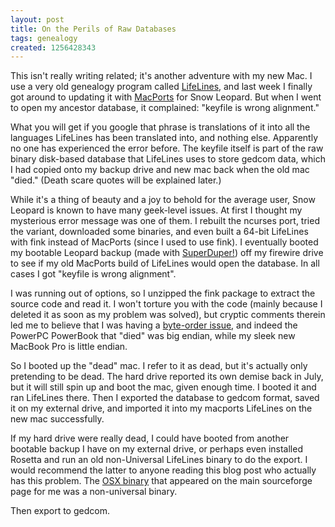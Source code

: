```yaml
---
layout: post
title: On the Perils of Raw Databases
tags: genealogy
created: 1256428343
---
```

This isn't really writing related; it's another adventure with my new Mac.  I use a very old genealogy program called [LifeLines](http://lifelines.sourceforge.net/), and last week I finally got around to updating it with [MacPorts](http://www.macports.org/) for Snow Leopard.  But when I went to open my ancestor database, it complained: "keyfile is wrong alignment."

What you will get if you google that phrase is translations of it into all the languages LifeLines has been translated into, and nothing else.  Apparently no one has experienced the error before.<!--break-->  The keyfile itself is part of the raw binary disk-based database that LifeLines uses to store gedcom data, which I had copied onto my backup drive and new mac back when the old mac "died."  (Death scare quotes will be explained later.)

While it's a thing of beauty and a joy to behold for the average user, Snow Leopard is known to have many geek-level issues.  At first I thought my mysterious error message was one of them.  I rebuilt the ncurses port, tried the variant, downloaded some binaries, and even built a 64-bit LifeLines with fink instead of MacPorts (since I used to use fink).  I eventually booted my bootable Leopard backup (made with [SuperDuper!](http://www.shirt-pocket.com/SuperDuper/SuperDuperDescription.html)) off my firewire drive to see if my old MacPorts build of LifeLines would open the database.  In all cases I got "keyfile is wrong alignment".

I was running out of options, so I unzipped the fink package to extract the source code and read it.  I won't torture you with the code (mainly because I deleted it as soon as my problem was solved), but cryptic comments therein led me to believe that I was having a [byte-order issue](http://developer.apple.com/legacy/mac/library/documentation/MacOSX/Conceptual/universal_binary/universal_binary_byte_swap/universal_binary_swap.html#//apple_ref/doc/uid/TP40002217-CH243-TPXREF101), and indeed the PowerPC PowerBook that "died" was big endian, while my sleek new MacBook Pro is little endian.

So I booted up the "dead" mac.  I refer to it as dead, but it's actually only pretending to be dead.  The hard drive reported its own demise back in July, but it will still spin up and boot the mac, given enough time.  I booted it and ran LifeLines there.  Then I exported the database to gedcom format, saved it on my external drive, and imported it into my macports LifeLines on the new mac successfully.

If my hard drive were really dead, I could have booted from another bootable backup I have on my external drive, or perhaps even installed Rosetta and run an old non-Universal LifeLines binary to do the export.  I would recommend the latter to anyone reading this blog post who actually has this problem.  The [OSX binary](http://sourceforge.net/projects/lifelines/files/lifelines%20beta%20versions/3.0.28p1/LifeLinesOSX.dmg/download) that appeared on the main sourceforge page for me was a non-universal binary.

Then export to gedcom.
